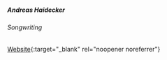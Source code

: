##### Andreas Haidecker

###### Songwriting

[Website](http://www.andyman.wien){:target="_blank" rel="noopener noreferrer"}
